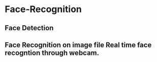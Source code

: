 # Face-Recognition
## Face Detection
## Face Recognition on image file Real time face recogntion through webcam.
